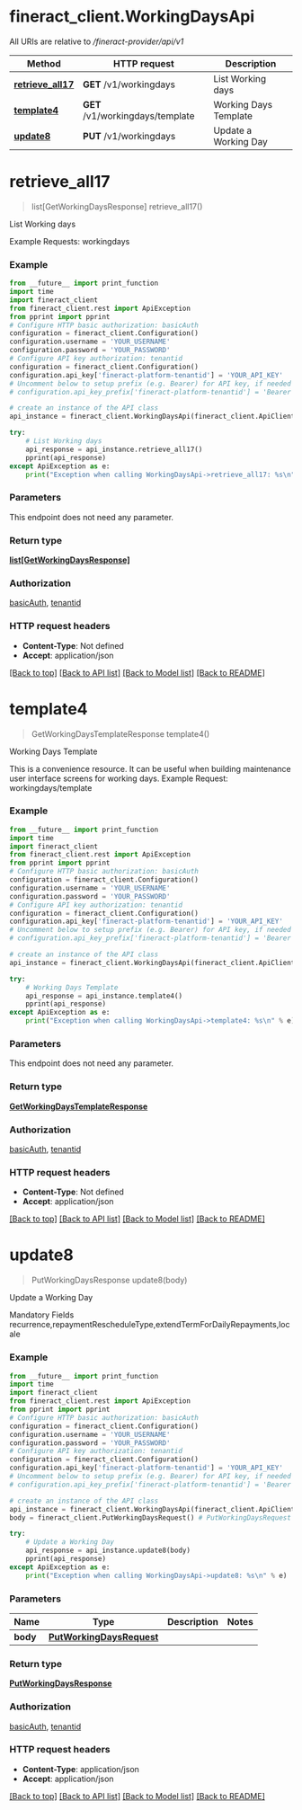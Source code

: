 # fineract_client.WorkingDaysApi

All URIs are relative to */fineract-provider/api/v1*

Method | HTTP request | Description
------------- | ------------- | -------------
[**retrieve_all17**](WorkingDaysApi.md#retrieve_all17) | **GET** /v1/workingdays | List Working days
[**template4**](WorkingDaysApi.md#template4) | **GET** /v1/workingdays/template | Working Days Template
[**update8**](WorkingDaysApi.md#update8) | **PUT** /v1/workingdays | Update a Working Day

# **retrieve_all17**
> list[GetWorkingDaysResponse] retrieve_all17()

List Working days

Example Requests:  workingdays

### Example
```python
from __future__ import print_function
import time
import fineract_client
from fineract_client.rest import ApiException
from pprint import pprint
# Configure HTTP basic authorization: basicAuth
configuration = fineract_client.Configuration()
configuration.username = 'YOUR_USERNAME'
configuration.password = 'YOUR_PASSWORD'
# Configure API key authorization: tenantid
configuration = fineract_client.Configuration()
configuration.api_key['fineract-platform-tenantid'] = 'YOUR_API_KEY'
# Uncomment below to setup prefix (e.g. Bearer) for API key, if needed
# configuration.api_key_prefix['fineract-platform-tenantid'] = 'Bearer'

# create an instance of the API class
api_instance = fineract_client.WorkingDaysApi(fineract_client.ApiClient(configuration))

try:
    # List Working days
    api_response = api_instance.retrieve_all17()
    pprint(api_response)
except ApiException as e:
    print("Exception when calling WorkingDaysApi->retrieve_all17: %s\n" % e)
```

### Parameters
This endpoint does not need any parameter.

### Return type

[**list[GetWorkingDaysResponse]**](GetWorkingDaysResponse.md)

### Authorization

[basicAuth](../README.md#basicAuth), [tenantid](../README.md#tenantid)

### HTTP request headers

 - **Content-Type**: Not defined
 - **Accept**: application/json

[[Back to top]](#) [[Back to API list]](../README.md#documentation-for-api-endpoints) [[Back to Model list]](../README.md#documentation-for-models) [[Back to README]](../README.md)

# **template4**
> GetWorkingDaysTemplateResponse template4()

Working Days Template

This is a convenience resource. It can be useful when building maintenance user interface screens for working days.  Example Request:  workingdays/template

### Example
```python
from __future__ import print_function
import time
import fineract_client
from fineract_client.rest import ApiException
from pprint import pprint
# Configure HTTP basic authorization: basicAuth
configuration = fineract_client.Configuration()
configuration.username = 'YOUR_USERNAME'
configuration.password = 'YOUR_PASSWORD'
# Configure API key authorization: tenantid
configuration = fineract_client.Configuration()
configuration.api_key['fineract-platform-tenantid'] = 'YOUR_API_KEY'
# Uncomment below to setup prefix (e.g. Bearer) for API key, if needed
# configuration.api_key_prefix['fineract-platform-tenantid'] = 'Bearer'

# create an instance of the API class
api_instance = fineract_client.WorkingDaysApi(fineract_client.ApiClient(configuration))

try:
    # Working Days Template
    api_response = api_instance.template4()
    pprint(api_response)
except ApiException as e:
    print("Exception when calling WorkingDaysApi->template4: %s\n" % e)
```

### Parameters
This endpoint does not need any parameter.

### Return type

[**GetWorkingDaysTemplateResponse**](GetWorkingDaysTemplateResponse.md)

### Authorization

[basicAuth](../README.md#basicAuth), [tenantid](../README.md#tenantid)

### HTTP request headers

 - **Content-Type**: Not defined
 - **Accept**: application/json

[[Back to top]](#) [[Back to API list]](../README.md#documentation-for-api-endpoints) [[Back to Model list]](../README.md#documentation-for-models) [[Back to README]](../README.md)

# **update8**
> PutWorkingDaysResponse update8(body)

Update a Working Day

Mandatory Fields recurrence,repaymentRescheduleType,extendTermForDailyRepayments,locale

### Example
```python
from __future__ import print_function
import time
import fineract_client
from fineract_client.rest import ApiException
from pprint import pprint
# Configure HTTP basic authorization: basicAuth
configuration = fineract_client.Configuration()
configuration.username = 'YOUR_USERNAME'
configuration.password = 'YOUR_PASSWORD'
# Configure API key authorization: tenantid
configuration = fineract_client.Configuration()
configuration.api_key['fineract-platform-tenantid'] = 'YOUR_API_KEY'
# Uncomment below to setup prefix (e.g. Bearer) for API key, if needed
# configuration.api_key_prefix['fineract-platform-tenantid'] = 'Bearer'

# create an instance of the API class
api_instance = fineract_client.WorkingDaysApi(fineract_client.ApiClient(configuration))
body = fineract_client.PutWorkingDaysRequest() # PutWorkingDaysRequest | 

try:
    # Update a Working Day
    api_response = api_instance.update8(body)
    pprint(api_response)
except ApiException as e:
    print("Exception when calling WorkingDaysApi->update8: %s\n" % e)
```

### Parameters

Name | Type | Description  | Notes
------------- | ------------- | ------------- | -------------
 **body** | [**PutWorkingDaysRequest**](PutWorkingDaysRequest.md)|  | 

### Return type

[**PutWorkingDaysResponse**](PutWorkingDaysResponse.md)

### Authorization

[basicAuth](../README.md#basicAuth), [tenantid](../README.md#tenantid)

### HTTP request headers

 - **Content-Type**: application/json
 - **Accept**: application/json

[[Back to top]](#) [[Back to API list]](../README.md#documentation-for-api-endpoints) [[Back to Model list]](../README.md#documentation-for-models) [[Back to README]](../README.md)

